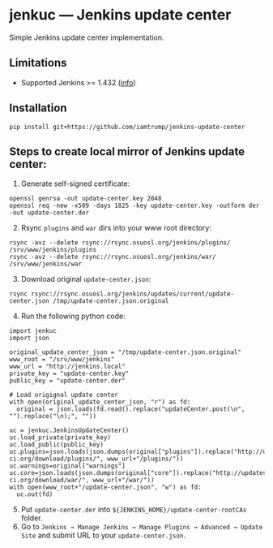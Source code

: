 # jenkuc — Jenkins update center
Simple Jenkins update center implementation.

## Limitations
* Supported Jenkins >= 1.432 ([info](https://github.com/jenkinsci/jenkins/blob/62f66f899c95ccdfdc7a5d3346240988b42a9aad/core/src/main/java/jenkins/util/JSONSignatureValidator.java#L101))

## Installation
```
pip install git+https://github.com/iamtrump/jenkins-update-center
```

## Steps to create local mirror of Jenkins update center:
1. Generate self-signed certificate:
```
openssl genrsa -out update-center.key 2048
openssl req -new -x509 -days 1825 -key update-center.key -outform der -out update-center.der
```
2. Rsync `plugins` and `war` dirs into your www root directory:
```
rsync -avz --delete rsync://rsync.osuosl.org/jenkins/plugins/ /srv/www/jenkins/plugins
rsync -avz --delete rsync://rsync.osuosl.org/jenkins/war/ /srv/www/jenkins/war
```
3. Download original `update-center.json`:
```
rsync rsync://rsync.osuosl.org/jenkins/updates/current/update-center.json /tmp/update-center.json.original
```
4. Run the following python code:
```
import jenkuc
import json

original_update_center_json = "/tmp/update-center.json.original"
www_root = "/srv/www/jenkins"
www_url = "http://jenkins.local"
private_key = "update-center.key"
public_key = "update-center.der"

# Load origignal update center
with open(original_update_center_json, "r") as fd:
  original = json.loads(fd.read().replace("updateCenter.post(\n", "").replace("\n);", ""))

uc = jenkuc.JenkinsUpdateCenter()
uc.load_private(private_key)
uc.load_public(public_key)
uc.plugins=json.loads(json.dumps(original["plugins"]).replace("http://updates.jenkins-ci.org/download/plugins/", www_url+"/plugins/"))
uc.warnings=original["warnings"]
uc.core=json.loads(json.dumps(original["core"]).replace("http://updates.jenkins-ci.org/download/war/", www_url+"/war/"))
with open(www_root+"/update-center.json", "w") as fd:
  uc.out(fd)
```
5. Put `update-center.der` into `${JENKINS_HOME}/update-center-rootCAs` folder.
6. Go to `Jenkins → Manage Jenkins → Manage Plugins → Advanced → Update Site` and submit URL to your `update-center.json`.
